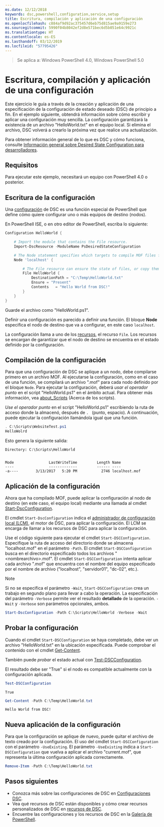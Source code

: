 ```yaml
---
ms.date: 12/12/2018
keywords: dsc,powershell,configuration,service,setup
title: Escritura, compilación y aplicación de una configuración
ms.openlocfilehash: c884af9d92ac375457d6eb75d815ae9a9159e273
ms.sourcegitcommit: 5990f04b8042ef2d8e571bec6d5b051e64c9921c
ms.translationtype: HT
ms.contentlocale: es-ES
ms.lasthandoff: 03/12/2019
ms.locfileid: "57795426"
---
```

> Se aplica a: Windows PowerShell 4.0, Windows PowerShell 5.0

# <a name="write-compile-and-apply-a-configuration"></a>Escritura, compilación y aplicación de una configuración

Este ejercicio le guía a través de la creación y aplicación de una especificación de la configuración de estado deseado (DSC) de principio a fin.
En el ejemplo siguiente, obtendrá información sobre cómo escribir y aplicar una configuración muy sencilla. La configuración garantizará la existencia de un archivo "HelloWorld.txt" en el equipo local. Si elimina el archivo, DSC volverá a crearlo la próxima vez que realice una actualización.

Para obtener información general de lo que es DSC y cómo funciona, consulte [Información general sobre Desired State Configuration para desarrolladores](../overview/overview.md).

## <a name="requirements"></a>Requisitos

Para ejecutar este ejemplo, necesitará un equipo con PowerShell 4.0 o posterior.

## <a name="write-the-configuration"></a>Escritura de la configuración

Una [configuración](configurations.md) de DSC es una función especial de PowerShell que define cómo quiere configurar uno o más equipos de destino (nodos).

En PowerShell ISE, o en otro editor de PowerShell, escriba lo siguiente:

```powershell
Configuration HelloWorld {

    # Import the module that contains the File resource.
    Import-DscResource -ModuleName PsDesiredStateConfiguration

    # The Node statement specifies which targets to compile MOF files for, when this configuration is executed.
    Node 'localhost' {

        # The File resource can ensure the state of files, or copy them from a source to a destination with persistent updates.
        File HelloWorld {
            DestinationPath = "C:\Temp\HelloWorld.txt"
            Ensure = "Present"
            Contents   = "Hello World from DSC!"
        }
    }
}
```

Guarde el archivo como "HelloWorld.ps1".

Definir una configuración es parecido a definir una función. El bloque **Node** especifica el nodo de destino que va a configurar, en este caso `localhost`.

La configuración llama a uno de los [recursos](../resources/resources.md), el recurso `File`. Los recursos se encargan de garantizar que el nodo de destino se encuentra en el estado definido por la configuración.

## <a name="compile-the-configuration"></a>Compilación de la configuración

Para que una configuración de DSC se aplique a un nodo, debe compilarse primero en un archivo MOF.
Al ejecutarse la configuración, como en el caso de una función, se compilará un archivo ".mof" para cada nodo definido por el bloque `Node`.
Para ejecutar la configuración, deberá *usar el operador punto* en el script "HelloWorld.ps1" en el ámbito actual.
Para obtener más información, vea [about_Scripts](/powershell/module/microsoft.powershell.core/about/about_scripts?view=powershell-6#script-scope-and-dot-sourcing) (Acerca de los scripts).

<!-- markdownlint-disable MD038 -->
*Use el operador punto* en el script "HelloWorld.ps1" escribiendo la ruta de acceso donde la almacenó, después de `. ` (punto, espacio). A continuación, puede ejecutar la configuración llamándola igual que una función.
<!-- markdownlint-enable MD038 -->

```powershell
. C:\Scripts\WebsiteTest.ps1
HelloWolrd
```

Esto genera la siguiente salida:

```output
Directory: C:\Scripts\HelloWorld


Mode                LastWriteTime         Length Name
----                -------------         ------ ----
-a----        3/13/2017   5:20 PM           2746 localhost.mof
```

## <a name="apply-the-configuration"></a>Aplicación de la configuración

Ahora que ha compilado MOF, puede aplicar la configuración al nodo de destino (en este caso, el equipo local) mediante una llamada al cmdlet [Start-DscConfiguration](/powershell/module/psdesiredstateconfiguration/start-dscconfiguration).

El cmdlet `Start-DscConfiguration` indica el [administrador de configuración local (LCM)](../managing-nodes/metaConfig.md), el motor de DSC, para aplicar la configuración.
El LCM se encarga de llamar a los recursos de DSC para aplicar la configuración.

Use el código siguiente para ejecutar el cmdlet `Start-DSCConfiguration`. Especifique la ruta de acceso del directorio donde se almacena "localhost.mof" en el parámetro `-Path`. El cmdlet `Start-DSCConfiguration` busca en el directorio especificado todos los archivos "\<nombrearchivo\>.mof". El cmdlet `Start-DSCConfiguration` intenta aplicar cada archivo ".mof" que encuentra con el nombre del equipo especificado por el nombre de archivo ("localhost", "servidor01", "dc-02", etc.).

> [!NOTE]
> Si no se especifica el parámetro `-Wait`, `Start-DSCConfiguration` crea un trabajo en segundo plano para llevar a cabo la operación. La especificación del parámetro `-Verbose` permite ver el resultado **detallado** de la operación. `-Wait` y `-Verbose` son parámetros opcionales, ambos.

```powershell
Start-DscConfiguration -Path C:\Scripts\HelloWorld -Verbose -Wait
```

## <a name="test-the-configuration"></a>Probar la configuración

Cuando el cmdlet `Start-DSCConfiguration` se haya completado, debe ver un archivo "HelloWorld.txt" en la ubicación especificada. Puede comprobar el contenido con el cmdlet [Get-Content](/powershell/module/microsoft.powershell.management/get-content).

También puede *probar* el estado actual con [Test-DSCConfiguration](/powershell/module/psdesiredstateconfiguration/Test-DSCConfiguration).

El resultado debe ser "True" si el nodo es compatible actualmente con la configuración aplicada.

```powershell
Test-DSCConfiguration
```

```output
True
```

```powershell
Get-Content -Path C:\Temp\HelloWorld.txt
```

```output
Hello World from DSC!
```

## <a name="re-applying-the-configuration"></a>Nueva aplicación de la configuración

Para que la configuración se aplique de nuevo, puede quitar el archivo de texto creado por la configuración. El uso del cmdlet `Start-DSCConfiguration` con el parámetro `-UseExisting`. El parámetro `-UseExisting` indica a `Start-DSCConfiguration` que vuelva a aplicar el archivo "current.mof", que representa la última configuración aplicada correctamente.

```powershell
Remove-Item -Path C:\Temp\HelloWorld.txt
```

## <a name="next-steps"></a>Pasos siguientes

- Conozca más sobre las configuraciones de DSC en [Configuraciones DSC](configurations.md).
- Vea qué recursos de DSC están disponibles y cómo crear recursos personalizados de DSC en [recursos de DSC](../resources/resources.md).
- Encuentre las configuraciones y los recursos de DSC en la [Galería de PowerShell](https://www.powershellgallery.com/).
